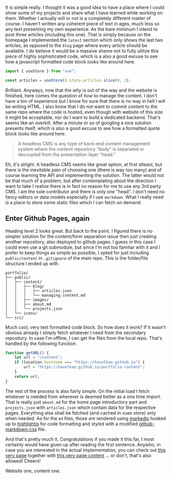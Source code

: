 <!-- # Website one, content zero -->

It is simple really. I thought it was a good idea to have a place where I could show some of my projects and share what I have learned while working on them. Whether I actually will or not is a completely different matter of course. I haven't written any coherent piece of text in ages, much less so any text presenting my own experience. As the bare minimum I intend to post three articles (including this one). That is simply because on the homepage I implemented the `latest` section which only shows the last two articles, as opposed to the `blog` page where every article should be available. I do believe it would be a massive shame not to fully utilize this piece of highly sophisticated code, which is a also a good excuse to see how a javascript formatted code block looks like around here.

```js
import { useStore } from "vue";

const articles = useStore().state.articles.slice(0, 2);
```

Brilliant. Anyways, now that the _why_ is out of the way and the website is finished, here comes the question of _how_ to manage the content. I don't have a ton of experience but I know for sure that there is no way in hell I will be writing HTML. I also know that I do not want to commit content to the same repo where the code is hosted, even though with website of this size it might be acceptable, nor do I want to build a dedicated backend. That's seems like an overkill. After a minute or so of googling a nice solution presents itself, which is also a good excuse to see how a formatted quote block looks like around here.

> A headless CMS is any type of back-end content management system where the content repository “body” is separated or decoupled from the presentation layer "head."

Eh, it's alright. A headless CMS seems like great option, at first atleast, but there is the inevitable pain of choosing one (there is way too many) and of course learning the API and implementing the solution. The latter would not be that much of a problem, but after contemplating about the direction I want to take I realize there is in fact no reason for me to use any 3rd party CMS. I am the sole contributor and there is only one "head". I don't need no fancy editors or data models especially if I use `markdown`. What I really need is a place to store some static files which I can fetch on demand.

## Enter Github Pages, again

Heading level 2 looks great. But back to the point. I figured there is no simpler solution for the content/form separation issue then just creating another repository, also deployed to github pages. I guess in this case I could even use a git submodule, but since I'm not too familiar with it and I prefer to keep things as simple as possible, I opted for just including `public/content` in `.gitignore` of the main repo. This is the folder/file structure I ended up with.

```text
portfolio/
├── public/
│   ├── content/
│   │   ├── blog/
│   │   │   ├── articles.json
│   │   │   └── managing_content.md
│   │   ├── images/
│   │   ├── about.md
│   │   └── projects.json
│   └── icons/
└── src/
```

Much cool, very text formatted code block. So how does it work? If it wasn't obvious already I simply fetch whatever I need from the secondary repository. In case I'm offline, I can get the files from the local repo. That's handled by the following function.

```js
function getURL() {
    let url = "/content";
    if (location.hostname === "https://havelkao.github.io") {
        url = "https://havelkao.github.io/portfolio-content";
    }
    return url;
}
```

The rest of the process is also fairly simple. On the initial load I fetch whatever is needed from wherever is deemed better as a one time import. That is really just `about.md` for the home page introductory part and `projects.json` with `articles.json` which contain data for the respective pages. Everything else shall be fetched (and cached in vuex store) only when needed. As for the `md` files, those are rendered using [markedjs](https://github.com/markedjs/marked) hooked up to [highlightjs](https://github.com/highlightjs/highlight.js) for code formatting and styled with a modified [github-markdown-css](https://github.com/sindresorhus/github-markdown-css) file.

And that's pretty much it. Congratulations if you made it this far, I most certainly would have given up after reading the first sentence. Anywho, in case you are interested in the actual implementation, you can check out [this very page](https://github.com/Havelkao/havelkao.github.io) together with [this very page content](https://github.com/Havelkao/portfolio-content) ... or don't, that's also allowed! Cheers!

Website one, content one.
